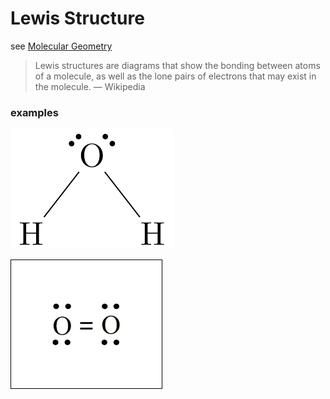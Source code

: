 # Lewis Structure

see [Molecular Geometry](Molecular%20Geometry%20c2905128c21b42708ef68d6c619e9fc3.md)

> Lewis structures are diagrams that show the bonding between atoms of a molecule, as well as the lone pairs of electrons that may exist in the molecule. — Wikipedia
> 

### examples

![Untitled](Lewis%20Structure%202fec962a74f54c94a1ed518bf85b08ce/Untitled.png)

![Untitled](Lewis%20Structure%202fec962a74f54c94a1ed518bf85b08ce/Untitled%201.png)